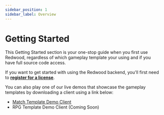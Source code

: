 ```yaml
---
sidebar_position: 1
sidebar_label: Overview
---
```


# Getting Started

This Getting Started section is your one-stop guide when you first use Redwood, regardless of which gameplay template your using and if you have full source code access.

If you want to get started with using the Redwood backend, you'll first need to [**register for a license**](https://license.redwoodmmo.com/register).

You can also play one of our live demos that showcase the gameplay templates by downloading a client using a link below:
- [Match Template Demo Client](https://cdn.incanta.games/redwood/RedwoodMatchDemo.zip)
- RPG Template Demo Client (Coming Soon)
